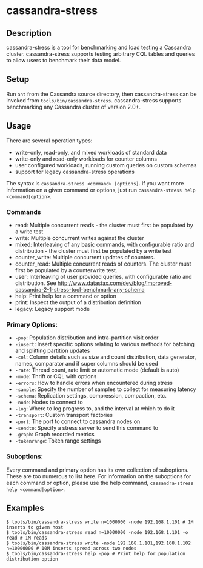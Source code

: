 # cassandra-stress

## Description

cassandra-stress is a tool for benchmarking and load testing a Cassandra
cluster. cassandra-stress supports testing arbitrary CQL tables and queries
to allow users to benchmark their data model.

## Setup

Run `ant` from the Cassandra source directory, then cassandra-stress can be invoked from `tools/bin/cassandra-stress`.
cassandra-stress supports benchmarking any Cassandra cluster of version 2.0+.

## Usage

There are several operation types:

* write-only, read-only, and mixed workloads of standard data
* write-only and read-only workloads for counter columns
* user configured workloads, running custom queries on custom schemas
* support for legacy cassandra-stress operations

The syntax is `cassandra-stress <command> [options]`. If you want more information on a given command
or options, just run `cassandra-stress help <command|option>`.

### Commands

* read: Multiple concurrent reads - the cluster must first be populated by a write test
* write: Multiple concurrent writes against the cluster
* mixed: Interleaving of any basic commands, with configurable ratio and distribution - the cluster must first be populated by a write test
* counter_write: Multiple concurrent updates of counters.
* counter_read: Multiple concurrent reads of counters. The cluster must first be populated by a counterwrite test.
* user: Interleaving of user provided queries, with configurable ratio and distribution.
  See http://www.datastax.com/dev/blog/improved-cassandra-2-1-stress-tool-benchmark-any-schema
* help: Print help for a command or option
* print: Inspect the output of a distribution definition
* legacy: Legacy support mode

### Primary Options:

* `-pop`: Population distribution and intra-partition visit order
* `-insert`: Insert specific options relating to various methods for batching and splitting partition updates
* `-col`: Column details such as size and count distribution, data generator, names, comparator and if super columns should be used
* `-rate`: Thread count, rate limit or automatic mode (default is auto)
* `-mode`: Thrift or CQL with options
* `-errors`: How to handle errors when encountered during stress
* `-sample`: Specify the number of samples to collect for measuring latency
* `-schema`: Replication settings, compression, compaction, etc.
* `-node`: Nodes to connect to
* `-log`: Where to log progress to, and the interval at which to do it
* `-transport`: Custom transport factories
* `-port`: The port to connect to cassandra nodes on
* `-sendto`: Specify a stress server to send this command to
* `-graph`: Graph recorded metrics
* `-tokenrange`: Token range settings

### Suboptions:

Every command and primary option has its own collection of suboptions. These are too numerous to list here.
For information on the suboptions for each command or option, please use the help command,
`cassandra-stress help <command|option>`.

## Examples

``` console
$ tools/bin/cassandra-stress write n=1000000 -node 192.168.1.101 # 1M inserts to given host
$ tools/bin/cassandra-stress read n=10000000 -node 192.168.1.101 -o read # 1M reads
$ tools/bin/cassandra-stress write -node 192.168.1.101,192.168.1.102 n=10000000 # 10M inserts spread across two nodes
$ tools/bin/cassandra-stress help -pop # Print help for population distribution option
```
